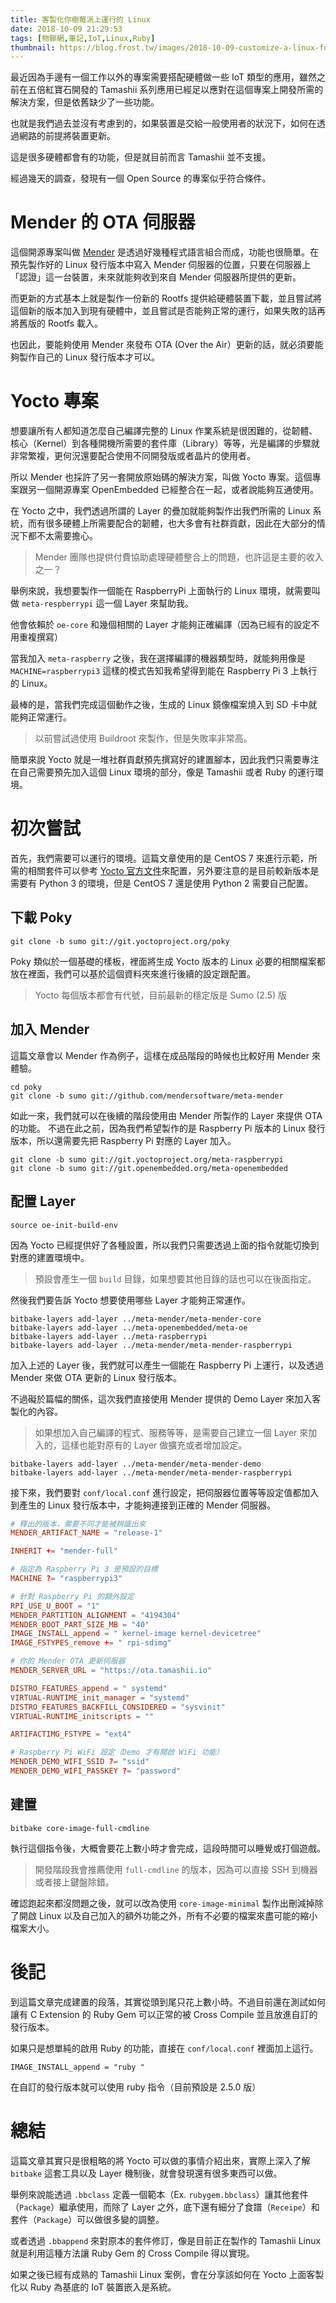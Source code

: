 ```yaml
---
title: 客製化你樹莓派上運行的 Linux
date: 2018-10-09 21:29:53
tags: [物聯網,筆記,IoT,Linux,Ruby]
thumbnail: https://blog.frost.tw/images/2018-10-09-customize-a-linux-for-your-raspberrypi/thumbnail.jpg
---
```


最近因為手邊有一個工作以外的專案需要搭配硬體做一些 IoT 類型的應用，雖然之前在五倍紅寶石開發的 Tamashii 系列應用已經足以應對在這個專案上開發所需的解決方案，但是依舊缺少了一些功能。

也就是我們過去並沒有考慮到的，如果裝置是交給一般使用者的狀況下，如何在透過網路的前提將裝置更新。

這是很多硬體都會有的功能，但是就目前而言 Tamashii 並不支援。

<!-- more -->

經過幾天的調查，發現有一個 Open Source 的專案似乎符合條件。

# Mender 的 OTA 伺服器

這個開源專案叫做 [Mender](https://mender.io/) 是透過好幾種程式語言組合而成，功能也很簡單。在預先製作好的 Linux 發行版本中寫入 Mender 伺服器的位置，只要在伺服器上「認證」這一台裝置，未來就能夠收到來自 Mender 伺服器所提供的更新。

而更新的方式基本上就是製作一份新的 Rootfs 提供給硬體裝置下載，並且嘗試將這個新的版本加入到現有硬體中，並且嘗試是否能夠正常的運行，如果失敗的話再將舊版的 Rootfs 載入。

也因此，要能夠使用 Mender 來發布 OTA (Over the Air）更新的話，就必須要能夠製作自己的 Linux 發行版本才可以。

# Yocto 專案

想要讓所有人都知道怎麼自己編譯完整的 Linux 作業系統是很困難的，從韌體、核心（Kernel）到各種開機所需要的套件庫（Library）等等，光是編譯的步驟就非常繁複，更何況還要配合使用不同開發版或者晶片的使用者。

所以 Mender 也採許了另一套開放原始碼的解決方案，叫做 Yocto 專案。這個專案跟另一個開源專案 OpenEmbedded 已經整合在一起，或者說能夠互通使用。

在 Yocto 之中，我們透過所謂的 Layer 的疊加就能夠製作出我們所需的 Linux 系統，而有很多硬體上所需要配合的韌體，也大多會有社群貢獻，因此在大部分的情況下都不太需要擔心。

> Mender 團隊也提供付費協助處理硬體整合上的問題，也許這是主要的收入之一？

舉例來說，我想要製作一個能在 RaspberryPi 上面執行的 Linux 環境，就需要叫做 `meta-respberrypi` 這一個 Layer 來幫助我。

他會依賴於 `oe-core` 和幾個相關的 Layer 才能夠正確編譯（因為已經有的設定不用重複撰寫）

當我加入 `meta-raspberry` 之後，我在選擇編譯的機器類型時，就能夠用像是 `MACHINE=raspberrypi3` 這樣的模式告知我希望得到能在 Raspberry Pi 3 上執行的 Linux。

最棒的是，當我們完成這個動作之後，生成的 Linux 鏡像檔案燒入到 SD 卡中就能夠正常運行。

> 以前嘗試過使用 Buildroot 來製作，但是失敗率非常高。

簡單來說 Yocto 就是一堆社群貢獻預先撰寫好的建置腳本，因此我們只需要專注在自己需要預先加入這個 Linux 環境的部分，像是 Tamashii 或者 Ruby 的運行環境。

# 初次嘗試

首先，我們需要可以運行的環境。這篇文章使用的是 CentOS 7 來進行示範，所需的相關套件可以參考 [Yocto 官方文件](https://www.yoctoproject.org/docs/2.4/yocto-project-qs/yocto-project-qs.html#yp-resources)來配置，另外要注意的是目前較新版本是需要有 Python 3 的環境，但是 CentOS 7 還是使用 Python 2 需要自己配置。

## 下載 Poky

```
git clone -b sumo git://git.yoctoproject.org/poky
```

Poky 類似於一個基礎的樣板，裡面將生成 Yocto 版本的 Linux 必要的相關檔案都放在裡面，我們可以基於這個資料夾來進行後續的設定跟配置。

> Yocto 每個版本都會有代號，目前最新的穩定版是 Sumo (2.5) 版

## 加入 Mender

這篇文章會以 Mender 作為例子，這樣在成品階段的時候也比較好用 Mender 來體驗。

```
cd poky
git clone -b sumo git://github.com/mendersoftware/meta-mender
```

如此一來，我們就可以在後續的階段使用由 Mender 所製作的 Layer 來提供 OTA 的功能。
不過在此之前，因為我們希望製作的是 Raspberry Pi 版本的 Linux 發行版本，所以還需要先把 Raspberry Pi 對應的 Layer 加入。

```
git clone -b sumo git://git.yoctoproject.org/meta-raspberrypi
git clone -b sumo git://git.openembedded.org/meta-openembedded
```

## 配置 Layer

```
source oe-init-build-env
```

因為 Yocto 已經提供好了各種設置，所以我們只需要透過上面的指令就能切換到對應的建置環境中。

> 預設會產生一個 `build` 目錄，如果想要其他目錄的話也可以在後面指定。

然後我們要告訴 Yocto 想要使用哪些 Layer 才能夠正常運作。

```
bitbake-layers add-layer ../meta-mender/meta-mender-core
bitbake-layers add-layer ../meta-openembedded/meta-oe
bitbake-layers add-layer ../meta-raspberrypi
bitbake-layers add-layer ../meta-mender/meta-mender-raspberrypi
```

加入上述的 Layer 後，我們就可以產生一個能在 Raspberry Pi 上運行，以及透過 Mender 來做 OTA 更新的 Linux 發行版本。

不過礙於篇幅的關係，這次我們直接使用 Mender 提供的 Demo Layer 來加入客製化的內容。

> 如果想加入自己編譯的程式、服務等等，是需要自己建立一個 Layer 來加入的，這樣也能對原有的 Layer 做擴充或者增加設定。

```
bitbake-layers add-layer ../meta-mender/meta-mender-demo
bitbake-layers add-layer ../meta-mender/meta-mender-raspberrypi
```

接下來，我們要對 `conf/local.conf` 進行設定，把伺服器位置等等設定值都加入到產生的 Linux 發行版本中，才能夠連接到正確的 Mender 伺服器。


```conf
# 釋出的版本，需要不同才能被辨識出來
MENDER_ARTIFACT_NAME = "release-1"

INHERIT += "mender-full"

# 指定為 Raspberry Pi 3 是預設的目標
MACHINE ?= "raspberrypi3"

# 針對 Raspberry Pi 的額外設定
RPI_USE_U_BOOT = "1"
MENDER_PARTITION_ALIGNMENT = "4194304"
MENDER_BOOT_PART_SIZE_MB = "40"
IMAGE_INSTALL_append = " kernel-image kernel-devicetree"
IMAGE_FSTYPES_remove += " rpi-sdimg"

# 你的 Mender OTA 更新伺服器
MENDER_SERVER_URL = "https://ota.tamashii.io"

DISTRO_FEATURES_append = " systemd"
VIRTUAL-RUNTIME_init_manager = "systemd"
DISTRO_FEATURES_BACKFILL_CONSIDERED = "sysvinit"
VIRTUAL-RUNTIME_initscripts = ""

ARTIFACTIMG_FSTYPE = "ext4"

# Raspberry Pi WiFi 設定（Demo 才有開啟 WiFi 功能）
MENDER_DEMO_WIFI_SSID ?= "ssid"
MENDER_DEMO_WIFI_PASSKEY ?= "password"
```

## 建置

```
bitbake core-image-full-cmdline
```

執行這個指令後，大概會要花上數小時才會完成，這段時間可以睡覺或打個遊戲。

> 開發階段我會推薦使用 `full-cmdline` 的版本，因為可以直接 SSH 到機器或者接上鍵盤除錯。

確認跑起來都沒問題之後，就可以改為使用 `core-image-minimal` 製作出刪減掉除了開啟 Linux 以及自己加入的額外功能之外，所有不必要的檔案來盡可能的縮小檔案大小。

# 後記

到這篇文章完成建置的段落，其實從頭到尾只花上數小時。不過目前還在測試如何讓有 C Extension 的 Ruby Gem 可以正常的被 Cross Compile 並且放進自訂的發行版本。

如果只是想單純的啟用 Ruby 的功能，直接在 `conf/local.conf` 裡面加上這行。

```
IMAGE_INSTALL_append = "ruby "
```

在自訂的發行版本就可以使用 ruby 指令（目前預設是 2.5.0 版）

# 總結

這篇文章其實只是很粗略的將 Yocto 可以做的事情介紹出來，實際上深入了解 `bitbake` 這套工具以及 Layer 機制後，就會發現還有很多東西可以做。

舉例來說能透過 `.bbclass` 定義一個範本（Ex. `rubygem.bbclass`）讓其他套件（`Package`）繼承使用，而除了 Layer 之外，底下還有細分了食譜（`Receipe`）和套件（`Package`）可以做很多變的調整。

或者透過 `.bbappend` 來對原本的套件修訂，像是目前正在製作的 Tamashii Linux 就是利用這種方法讓 Ruby Gem 的 Cross Compile 得以實現。

如果之後已經有成熟的 Tamashii Linux 案例，會在分享該如何在 Yocto 上面客製化以 Ruby 為基底的 IoT 裝置嵌入是系統。
